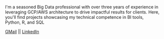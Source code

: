 I'm a seasoned Big Data professional with over three years of experience in leveraging GCP/AWS architecture to drive impactful results for clients. Here, you'll find projects showcasing my technical competence in BI tools, Python, R, and SQL

[GMail](ayushshah468@gmail.com) || [LinkedIn](https://www.linkedin.com/in/ayushshah9/)


<!---
ayush-shah0/ayush-shah0 is a ✨ special ✨ repository because its `README.md` (this file) appears on your GitHub profile.
You can click the Preview link to take a look at your changes.
--->
